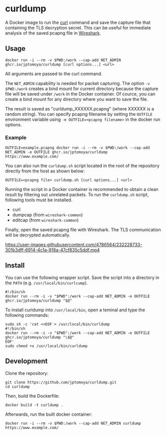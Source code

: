 # curldump
A Docker image to run the [curl](https://curl.se/) command and save the capture file that containing the TLS decryption secret.
This can be useful for immediate analysis of the saved pcapng file in [Wireshark](https://www.wireshark.org/).

## Usage
```console
docker run -i --rm -v $PWD:/work --cap-add NET_ADMIN ghcr.io/jptomoya/curldump [curl options...] <url>
```

All arguments are passed to the curl command.

The `NET_ADMIN` capability is needed for packet capturing.
The option `-v $PWD:/work` creates a bind mount for current directory because the capture file will be saved under `/work` in the Docker container. Of cource, you can create a bind mount for any directory where you want to save the file.

The result is saved as "curldump_XXXXXX.pcapng" (where XXXXXX is a random string). You can specify pcapng filename by setting the `OUTFILE` environment variable using `-e OUTFILE=<pcapng filename>` in the docker run options.

### Example

```console
OUTFILE=example.pcapng docker run -i --rm -v $PWD:/work --cap-add NET_ADMIN -e OUTFILE ghcr.io/jptomoya/curldump https://www.example.com/
```

You can also run the `curldump.sh` script located in the root of the repository directly from the host as shown below:

```console
OUTFILE=<pcapng file> curldump.sh [curl options...] <url>
```

Running the script in a Docker container is recommended to obtain a clean result by filtering out unrelated packets.
To run the `curldump.sh` script, following tools must be installed.

* curl
* dumpcap (from `wireshark-common`) 
* editcap (from `wireshark-common`) 

Finally, open the saved pcapng file with Wireshark. The TLS communication will be decrypted automatically.

https://user-images.githubusercontent.com/4786564/232228733-301b3dff-6914-4c1a-918a-47cf835c5ddf.mp4

## Install

You can use the following wrapper script. Save the script into a directory in the `PATH` (e.g. `/usr/local/bin/curlcump`).

```console
#!/bin/sh
docker run --rm -i -v "$PWD":/work --cap-add NET_ADMIN -e OUTFILE ghcr.io/jptomoya/curldump "$@"
```

To install curldump into `/usr/local/bin`, open a teminal and type the following commands:

```console
sudo sh -c 'cat <<EOF > /usr/local/bin/curldump
#!/bin/sh
docker run --rm -i -v "$PWD":/work --cap-add NET_ADMIN -e OUTFILE ghcr.io/jptomoya/curldump "\$@"
EOF'
sudo chmod +x /usr/local/bin/curldump
```

## Development
Clone the repository:

```console
git clone https://github.com/jptomoya/curldump.git
cd curldump
```

Then, build the Dockerfile:

```console
docker build -t curldump .
```

Afterwards, run the built docker container:

```console
docker run -i --rm -v $PWD:/work --cap-add NET_ADMIN curldump https://www.example.com/
```
